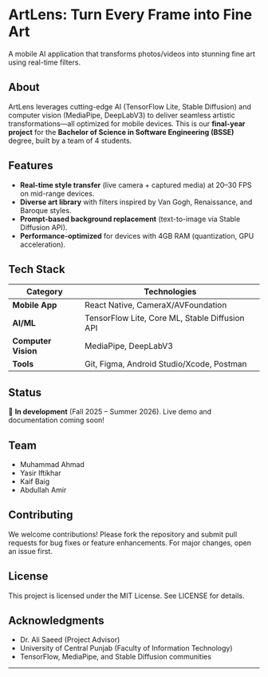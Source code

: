 # ArtLens: Turn Every Frame into Fine Art  
A mobile AI application that transforms photos/videos into stunning fine art using real-time filters.  

## About  
ArtLens leverages cutting-edge AI (TensorFlow Lite, Stable Diffusion) and computer vision (MediaPipe, DeepLabV3) to deliver seamless artistic transformations—all optimized for mobile devices. This is our **final-year project** for the **Bachelor of Science in Software Engineering (BSSE)** degree, built by a team of 4 students.  

## Features  
- **Real-time style transfer** (live camera + captured media) at 20–30 FPS on mid-range devices.  
- **Diverse art library** with filters inspired by Van Gogh, Renaissance, and Baroque styles.  
- **Prompt-based background replacement** (text-to-image via Stable Diffusion API).  
- **Performance-optimized** for devices with 4GB RAM (quantization, GPU acceleration).  

## Tech Stack  
| Category         | Technologies                                                                 |
|------------------|------------------------------------------------------------------------------|
| **Mobile App**   | React Native, CameraX/AVFoundation                                           |
| **AI/ML**        | TensorFlow Lite, Core ML, Stable Diffusion API                               |
| **Computer Vision** | MediaPipe, DeepLabV3                                                        |
| **Tools**        | Git, Figma, Android Studio/Xcode, Postman                                    |

## Status  
🔧 **In development** (Fall 2025 – Summer 2026). Live demo and documentation coming soon!  

## Team  
- Muhammad Ahmad  
- Yasir Iftikhar  
- Kaif Baig  
- Abdullah Amir  

## Contributing
We welcome contributions! Please fork the repository and submit pull requests for bug fixes or feature enhancements. For major changes, open an issue first.

## License
This project is licensed under the MIT License. See LICENSE for details.

## Acknowledgments
- Dr. Ali Saeed (Project Advisor)
- University of Central Punjab (Faculty of Information Technology)
- TensorFlow, MediaPipe, and Stable Diffusion communities
---


